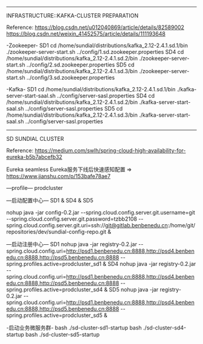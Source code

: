 ----------------------------------------------------------------------------------------------------------------
INFRASTRUCTURE::KAFKA-CLUSTER PREPARATION

Reference:
https://blog.csdn.net/u012040869/article/details/82589002
https://blog.csdn.net/weixin_41452575/article/details/111193648

-Zookeeper-
SD1
cd /home/sundial/distributions/kafka_2.12-2.4.1.sd.1/bin
./zookeeper-server-start.sh ../config/1.sd.zookeeper.properties
SD4
cd /home/sundial/distributions/kafka_2.12-2.4.1.sd.2/bin
./zookeeper-server-start.sh ../config/2.sd.zookeeper.properties
SD5
cd /home/sundial/distributions/kafka_2.12-2.4.1.sd.3/bin
./zookeeper-server-start.sh ../config/3.sd.zookeeper.properties

-Kafka-
SD1
cd /home/sundial/distributions/kafka_2.12-2.4.1.sd.1/bin
./kafka-server-start-saal.sh ../config/server-sasl.properties
SD4
cd /home/sundial/distributions/kafka_2.12-2.4.1.sd.2/bin
./kafka-server-start-saal.sh ../config/server-sasl.properties
SD5
cd /home/sundial/distributions/kafka_2.12-2.4.1.sd.3/bin
./kafka-server-start-saal.sh ../config/server-sasl.properties

----------------------------------------------------------------------------------------------------------------
SD SUNDIAL CLUSTER

Reference:  https://medium.com/swlh/spring-cloud-high-availability-for-eureka-b5b7abcefb32

Eureka seamless
Eureka服务下线后快速感知配置 => https://www.jianshu.com/p/153bafe78ae7

—profile—
prodcluster

—启动配置中心—
SD1	& SD4 & SD5

nohup java -jar config-0.2.jar --spring.cloud.config.server.git.username=git --spring.cloud.config.server.git.password=tzbb2108 --spring.cloud.config.server.git.uri=ssh://git@gitlab.benbenedu.cn:/home/git/repositories/dev/sundial-config-repo.git &

—启动注册中心—
SD1
nohup java -jar registry-0.2.jar --spring.cloud.config.uri=http://psd1.benbenedu.cn:8888,http://psd4.benbenedu.cn:8888,http://psd5.benbenedu.cn:8888 --spring.profiles.active=prodcluster_sd1 &
SD4
nohup java -jar registry-0.2.jar --spring.cloud.config.uri=http://psd1.benbenedu.cn:8888,http://psd4.benbenedu.cn:8888,http://psd5.benbenedu.cn:8888 --spring.profiles.active=prodcluster_sd4 &
SD5
nohup java -jar registry-0.2.jar --spring.cloud.config.uri=http://psd1.benbenedu.cn:8888,http://psd4.benbenedu.cn:8888,http://psd5.benbenedu.cn:8888 --spring.profiles.active=prodcluster_sd5 &

-启动业务微服务群-
bash ./sd-cluster-sd1-startup
bash ./sd-cluster-sd4-startup
bash ./sd-cluster-sd5-startup